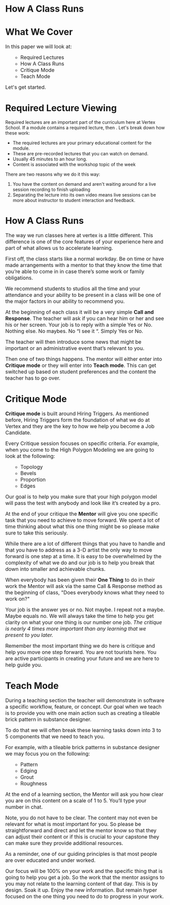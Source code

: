 # How A Class Runs

<h1>What We Cover</h1>
<p><span style="font-size: 12pt;">In this paper we will look at:</span></p>
<ul>
<li style="list-style-type: none;">
<ul>
<li><span style="font-size: 12pt;">Required Lectures</span></li>
<li><span style="font-size: 12pt;">How A Class Runs</span></li>
<li><span style="font-size: 12pt;">Critique Mode</span></li>
<li><span style="font-size: 12pt;">Teach Mode</span></li>
</ul>
</li>
</ul>
<p><span style="font-size: 12pt;">Let's get started.&nbsp;&nbsp;</span></p>
<h1>Required Lecture Viewing</h1>
<p>Required lectures are an important part of the curriculum here at Vertex School. If a module contains a required lecture, then . Let's break down how these work:</p>
<ul>
<li>The required lectures are your primary educational content for the module.</li>
<li>These are pre-recorded lectures that you can watch on demand.</li>
<li>Usually 45 minutes to an hour long.</li>
<li>Content is associated with the workshop topic of the week</li>
</ul>
<p>There are two reasons why we do it this way:</p>
<ol>
<li>You have the content on demand and aren't waiting around for a live session recording to finish uploading</li>
<li>Separating the lecture into its own video means&nbsp;live sessions can be more about instructor to student interaction and feedback.</li>
</ol>
<h1>How A Class Runs</h1>
<p><span style="font-size: 12pt;">The way we run classes here at vertex is a little different. This difference is one of the core features of your experience here and part of what allows us to accelerate learning.</span></p>
<p><span style="font-size: 12pt;">First off, the class starts like a normal workday. Be on time or have made arrangements with a mentor to that they know the time that you’re able to come in in case there’s some work or family obligations.</span></p>
<p><span style="font-size: 12pt;">We recommend students to studios all the time and your attendance and your ability to be present in a class will be one of the major factors in our ability to recommend you.</span></p>
<p><span style="font-size: 12pt;">At the beginning of each class it will be a very simple <strong>Call and Response</strong>. The teacher will ask if you can hear him or her and see his or her screen. Your job is to reply with a simple Yes or No. Nothing else. No maybes. No “I see it “. Simply Yes or No.</span></p>
<p><span style="font-size: 12pt;">The teacher will then introduce some news that might be important or an administrative event that’s relevant to you.</span></p>
<p><span style="font-size: 12pt;">Then one of two things happens. The mentor will either enter into <strong>Critique mode</strong> or they will enter into <strong>Teach mode</strong>. This can get switched up based on student preferences and the content the teacher has to go over.</span></p>
<h1>Critique Mode</h1>
<p><span style="font-size: 12pt;"><strong>Critique&nbsp;mode</strong> is built around Hiring Triggers. As mentioned before, Hiring Triggers form the foundation of what we do at Vertex and they are the key to how we help you become a Job Candidate.</span></p>
<p><span style="font-size: 12pt;">Every Critique session focuses on specific criteria. For example, when you come to the High Polygon Modeling we are going to look at the following:</span></p>
<ul>
<li style="list-style-type: none;">
<ul>
<li><span style="font-size: 12pt;">Topology</span></li>
<li><span style="font-size: 12pt;">Bevels</span></li>
<li><span style="font-size: 12pt;">Proportion</span></li>
<li><span style="font-size: 12pt;">Edges</span></li>
</ul>
</li>
</ul>
<p><span style="font-size: 12pt;">Our goal is to help you make sure that your high polygon model will pass the test with anybody and look like it’s created by a pro.</span></p>
<p><span style="font-size: 12pt;">At the end of your critique the <strong>Mentor</strong> will give you one specific task that you need to achieve to move forward. We spent a lot of time thinking about what this one thing might be so please make sure to take this seriously.</span></p>
<p><span style="font-size: 12pt;">While there are a lot of different things that you have to handle and that you have to address as a 3-D artist the only way to move forward is one step at a time. </span><span style="font-size: 12pt;">It is easy to be overwhelmed by the complexity of what we do and our job is to help you break that down into smaller and achievable chunks.</span></p>
<p><span style="font-size: 12pt;">When everybody has been given their <strong>One Thing</strong> to do in their work the Mentor will ask via the same Call &amp; Response method as the beginning of class, "Does everybody knows what they need to work on?" </span></p>
<p><span style="font-size: 12pt;">Your job is the answer yes or no. Not maybe. I repeat not a maybe. Maybe equals no.&nbsp;</span><span style="font-size: 12pt;">We will always take the time to help you get clarity on what your one thing is our number one job. <em>The critique is nearly 4 times more important than any learning that we present to you later.</em></span></p>
<p><span style="font-size: 12pt;">Remember the most important thing we do here is critique and help you move one step forward. You are not tourists here. You are active participants in creating your future and we are here to help guide you.</span></p>
<h1>Teach Mode</h1>
<p><span style="font-size: 12pt;">During a teaching section the teacher will demonstrate in software a specific workflow, feature, or concept. Our goal when we teach is to provide you with one main action such as creating a tileable brick pattern in substance designer.</span></p>
<p><span style="font-size: 12pt;">To do that we will often break these learning tasks down into 3 to 5 components that we need to teach you.</span></p>
<p><span style="font-size: 12pt;">For example, with a tileable brick patterns in substance designer we may focus you on the following:</span></p>
<ul>
<li style="list-style-type: none;">
<ul>
<li><span style="font-size: 12pt;">Pattern</span></li>
<li><span style="font-size: 12pt;">Edging</span></li>
<li><span style="font-size: 12pt;">Grout</span></li>
<li><span style="font-size: 12pt;">Roughness</span></li>
</ul>
</li>
</ul>
<p><span style="font-size: 12pt;">At the end of a learning section, the Mentor will ask you how clear you are on this content on a scale of 1 to 5. You’ll type your number in chat. </span></p>
<p><span style="font-size: 12pt;">Note, you do not have to be clear. The content may not even be relevant for what is most important for you. So please be straightforward and direct and let the mentor know so that they can adjust their content or if this is crucial to your capstone they can make sure they provide additional resources.</span></p>
<p><span style="font-size: 12pt;">As a reminder, one of our guiding principles is that most people are over educated and under worked. </span></p>
<p><span style="font-size: 12pt;">Our focus will be 100% on your work and the specific thing that is going to help you get a job. So the work that the mentor assigns to you may not relate to the learning content of that day. This is by design. Soak it up. Enjoy the new information. But remain hyper focused on the one thing you need to do to progress in your work.</span></p>
<p>&nbsp;</p>